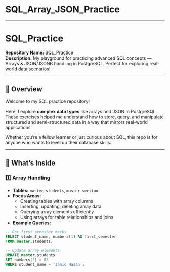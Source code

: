 # SQL_Array_JSON_Practice

---
# SQL_Practice
**Repository Name:** SQL_Practice  
**Description:** My playground for practicing advanced SQL concepts — Arrays & JSON/JSONB handling in PostgreSQL. Perfect for exploring real-world data scenarios!  

---

## 🚀 Overview
Welcome to my SQL practice repository!  

Here, I explore **complex data types** like arrays and JSON in PostgreSQL. These exercises helped me understand how to store, query, and manipulate structured and semi-structured data in a way that mirrors real-world applications.  

Whether you’re a fellow learner or just curious about SQL, this repo is for anyone who wants to level up their database skills.  

---

## 📂 What’s Inside

### 1️⃣ Array Handling
- **Tables:** `master.students`, `master.section`
- **Focus Areas:**
  - Creating tables with array columns
  - Inserting, updating, deleting array data
  - Querying array elements efficiently
  - Using arrays for table relationships and joins
- **Example Queries:**
```sql
-- Get first semester marks
SELECT student_name, numbers[1] AS first_semester
FROM master.students;

-- Update array elements
UPDATE master.students
SET numbers[2] = 85
WHERE student_name = 'Jahid Hasan';







